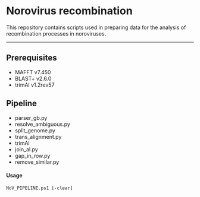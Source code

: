 # Norovirus recombination

This repository contains scripts used in preparing data for the analysis of recombination processes in noroviruses.

____

## Prerequisites

* MAFFT v7.450
* BLAST+ v2.6.0
* trimAl v1.2rev57

## Pipeline

* parser_gb.py
* resolve_ambiguous.py
* split_genome.py
* trans_alignment.py
* trimAl
* join_al.py
* gap_in_row.py
* remove_similar.py

#### Usage

```
NoV_PIPELINE.ps1 [-clear]
```
